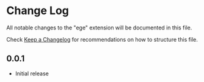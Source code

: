# Change Log

All notable changes to the "ege" extension will be documented in this file.

Check [Keep a Changelog](http://keepachangelog.com/) for recommendations on how to structure this file.


## 0.0.1

- Initial release